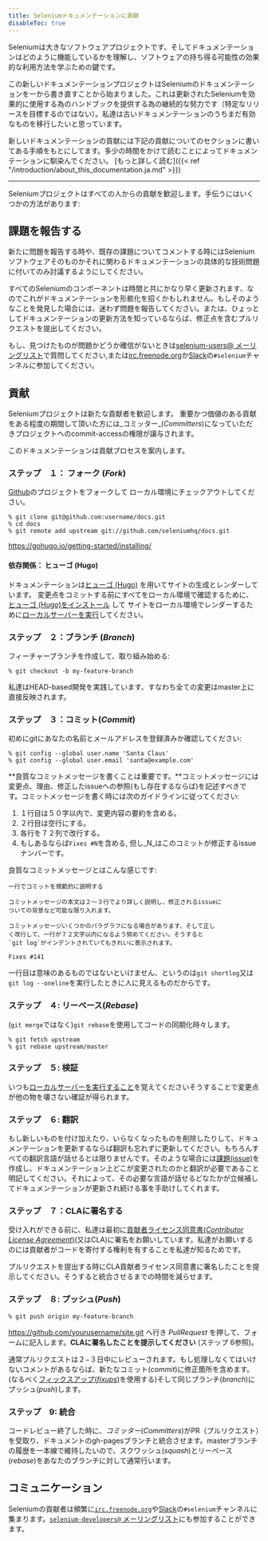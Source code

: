 ```yaml
---
title: Seleniumドキュメンテーションに貢献
disableToc: true
---
```


Seleniumは大きなソフトウェアプロジェクトです、そしてドキュメンテーションはどのように機能しているかを理解し、ソフトウェアの持ち得る可能性の効果的な利用方法を学ぶための鍵です。

この新しいドキュメンテーションプロジェクトはSeleniumのドキュメンテーションを一から書き直すことから始まりました。これは更新されたSeleniumを効果的に使用する為のハンドブックを提供する為の継続的な努力です（特定なリリースを目標するのではない）。私達は古いドキュメンテーションのうちまだ有効なものを移行したいと思っています。

新しいドキュメンテーションの貢献には下記の貢献についてのセクションに書いてある手順をもとにしてます。多少の時間をかけて読むことによってドキュメンテーションに馴染んでください。
[もっと詳しく読む]({{< ref "/introduction/about_this_documentation.ja.md" >}})

---

Seleniumプロジェクトはすべての人からの貢献を歓迎します。手伝うにはいくつかの方法があります:

## 課題を報告する

新たに問題を報告する時や、既存の課題についてコメントする時にはSeleniumソフトウェアそのものかそれに関わるドキュメンテーションの具体的な技術問題に付いてのみ討議するようにしてください。

すべてのSeleniumのコンポーネントは時間と共にかなり早く更新されます、なのでこれがドキュメンテーションを形骸化を招くかもしれません。もしそのようなことを発見した場合には、迷わず問題を報告してください。または、ひょっとしてドキュメンテーションの更新方法を知っているならば、修正点を含むプルリクエストを提出してください。

もし、見つけたものが問題かどうか確信がないときは[selenium-users@ メーリングリスト](https://groups.google.com/forum/#!forum/selenium-users)で質問してください,または[irc.freenode.org](https://webchat.freenode.net/)か[Slack](https://seleniumhq.herokuapp.com/)の`#selenium`チャンネルに参加してください。

## 貢献

Seleniumプロジェクトは新たな貢献者を歓迎します。 重要かつ価値のある貢献をある程度の期間して頂いた方には_コミッター_(_Committers_)になっていただきプロジェクトへのcommit-accessの権限が譲与されます。

このドキュメンテーションは貢献プロセスを案内します。

### ステップ　１： フォーク (_Fork_)

[Github](https://github.com/seleniumhq/docs)のプロジェクトをフォークして
ローカル環境にチェックアウトしてください。

```shell
% git clone git@github.com:username/docs.git
% cd docs
% git remote add upstream git://github.com/seleniumhq/docs.git
```

https://gohugo.io/getting-started/installing/

#### 依存関係： ヒューゴ (Hugo)

ドキュメンテーションは[ヒューゴ (Hugo)](https://gohugo.io/) を用いてサイトの生成とレンダーしています。 
変更点をコミットする前にすべてをローカル環境で確認するために、
[ヒューゴ (Hugo)をインストール](https://gohugo.io/getting-started/installing/) して
サイトをローカル環境でレンダーするために[ローカルサーバーを実行](https://gohugo.io/getting-started/usage/#livereload)してください。

### ステップ　２：ブランチ (_Branch_)

フィーチャーブランチを作成して、取り組み始める:

```shell
% git checkout -b my-feature-branch
```

私達はHEAD-based開発を実践しています、すなわち全ての変更はmaster上に直接反映されます。

### ステップ　３：コミット(_Commit_)

初めにgitにあなたの名前とメールアドレスを登録済みか確認してください:

```shell
% git config --global user.name 'Santa Claus'
% git config --global user.email 'santa@example.com'
```

**良質なコミットメッセージを書くことは重要です。**コミットメッセージには変更点、理由、修正したissueへの参照(もし存在するならば)を記述すべきです。コミットメッセージを書く時には次のガイドラインに従ってください:

1. １行目は５０字以内で、変更内容の要約を含める。
2. ２行目は空行にする。
3. 各行を７２列で改行する。
4. もしあるならば`Fixes #N`を含める, 但し_N_はこのコミットが修正するissueナンバーです。

良質なコミットメッセージとはこんな感じです:

```text
一行でコミットを規範的に説明する

コミットメッセージの本文は２〜３行でより詳しく説明し、修正されるissueに
ついての背景など可能な限り入れます。

コミットメッセージいくつかのパラグラフになる場合があります、そして正し
く改行して、一行が７２文字以内になるよう努めてください。そうすると
`git log`がインデントされていてもきれいに表示されます。

Fixes #141
```

一行目は意味のあるものではないといけません、というのは`git shortlog`又は`git log --oneline`を実行したときに人に見えるものだからです。

### ステップ　４: リーベース(_Rebase_)

 (`git merge`ではなく)`git rebase`を使用してコードの同期化時々します。

```shell
% git fetch upstream
% git rebase upstream/master
```

### ステップ　５: 検証

いつも[ローカルサーバーを実行すること](https://gohugo.io/getting-started/usage/#livereload)を覚えてくださいそうすることで変更点が他の物を壊さない確証が得られます。

### ステップ　６: 翻訳

もし新しいものを付け加えたり、いらなくなったものを削除したりして、ドキュメンテーションを更新するならば翻訳も忘れずに更新してください。もちろんすべての翻訳言語が話せるとは限りませんです。そのような場合には[課題(issue)](https://github.com/SeleniumHQ/docs/issues)を作成し、ドキュメンテーション上どこが変更されたのかと翻訳が必要であること明記してください。それによって、その必要な言語が話せるどなたかが立候補してドキュメンテーションが更新され続ける事を手助けしてくれます。

### ステップ　７：CLAに署名する

受け入れができる前に、私達は最初に[貢献者ライセンス同意書(_Contributor License Agreement_)](https://spreadsheets.google.com/spreadsheet/viewform?hl=en_US&formkey=dFFjXzBzM1VwekFlOWFWMjFFRjJMRFE6MQ#gid=0)(又はCLA)に署名をお願いしています。私達がお願いするのには貢献者がコードを寄付する権利を有することを私達が知るためです。

プルリクエストを提出する時にCLA貢献者ライセンス同意書に署名したことを提示してください。そうすると統合させるまでの時間を減らせます。

### ステップ　８: プッシュ(_Push_)

```shell
% git push origin my-feature-branch
```

https://github.com/yourusername/site.git へ行き _PullRequest_ を押して、フォームに記入します。**CLAに署名したことを提示してください** (ステップ 6参照)。

通常プルリクエストは２−３日中にレビューされます。もし処理しなくてはいけないコメントがあるならば、新たなコミット(_commit_)に修正箇所を含めます。(なるべく[フィックスアップ(_fixups_)](http://git-scm.com/docs/git-commit)を使用する)そして同じブランチ(_branch_)にプッシュ(_push_)します。

### ステップ　9: 統合

コードレビュー終了した時に、_コミッター_(_Committers_)がPR（プルリクエスト）を受取り、ドキュメントのgh-pagesブランチと統合させます。masterブランチの履歴を一本線で維持したいので、スクワッシュ(_squash_)とリーベース(_rebase_)をあなたのブランチに対して通常行います。

## コミュニケーション

Seleniumの貢献者は頻繁に[`irc.freenode.org`](https://webchat.freenode.net/)や[Slack](https://seleniumhq.herokuapp.com/)の`#selenium`チャンネルに集まります。[`selenium-developers@` メーリングリスト](https://groups.google.com/forum/#!forum/selenium-developers)にも参加することができます。
